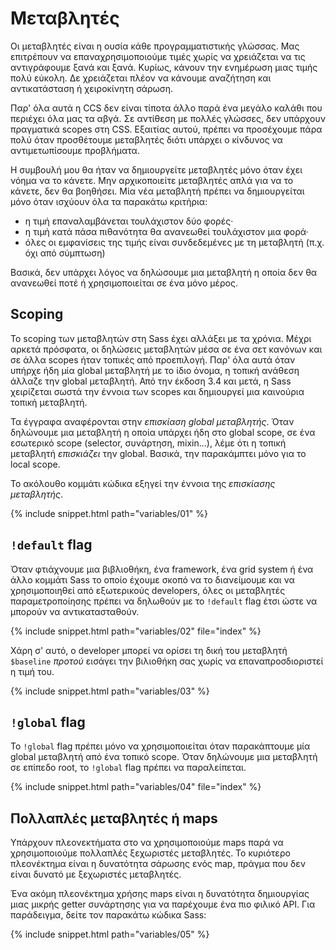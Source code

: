 
# Μεταβλητές

Οι μεταβλητές είναι η ουσία κάθε προγραμματιστικής γλώσσας. Μας επιτρέπουν να επαναχρησιμοποιούμε τιμές χωρίς να χρειάζεται να τις αντιγράφουμε ξανά και ξανά. Κυρίως, κάνουν την ενημέρωση μιας τιμής πολύ εύκολη. Δε χρειάζεται πλέον να κάνουμε αναζήτηση και αντικατάσταση ή χειροκίνητη σάρωση.

Παρ' όλα αυτά η CCS δεν είναι τίποτα άλλο παρά ένα μεγάλο καλάθι που περιέχει όλα μας τα αβγά. Σε αντίθεση με πολλές γλώσσες, δεν υπάρχουν πραγματικά scopes στη CSS. Εξαιτίας αυτού, πρέπει να προσέχουμε πάρα πολύ όταν προσθέτουμε μεταβλητές διότι υπάρχει ο κίνδυνος να αντιμετωπίσουμε προβλήματα.

Η συμβουλή μου θα ήταν να δημιουργείτε μεταβλητές μόνο όταν έχει νόημα να το κάνετε. Μην αρχικοποιείτε μεταβλητές απλά για να το κάνετε, δεν θα βοηθήσει. Μία νέα μεταβλητή πρέπει να δημιουργείται μόνο όταν ισχύουν όλα τα παρακάτω κριτήρια:

* η τιμή επαναλαμβάνεται τουλάχιστον δύο φορές·
* η τιμή κατά πάσα πιθανότητα θα ανανεωθεί τουλάχιστον μια φορά·
* όλες οι εμφανίσεις της τιμής είναι συνδεδεμένες με τη μεταβλητή (π.χ. όχι από σύμπτωση)

Βασικά, δεν υπάρχει λόγος να δηλώσουμε μια μεταβλητή η οποία δεν θα ανανεωθεί ποτέ ή χρησιμοποιείται σε ένα μόνο μέρος.

## Scoping

Το scoping των μεταβλητών στη Sass έχει αλλάξει με τα χρόνια. Μέχρι αρκετά πρόσφατα, οι δηλώσεις μεταβλητών μέσα σε ένα σετ κανόνων και σε άλλα scopes ήταν τοπικές από προεπιλογή. Παρ' όλα αυτά όταν υπήρχε ήδη μία global μεταβλητή με το ίδιο όνομα, η τοπική ανάθεση άλλαζε την global μεταβλητή. Από την έκδοση 3.4 και μετά, η Sass χειρίζεται σωστά την έννοια των scopes και δημιουργεί μια καινούρια τοπική μεταβλητή.

Τα έγγραφα αναφέρονται στην *επισκίαση global μεταβλητής*. Όταν δηλώνουμε μια μεταβλητή η οποία υπάρχει ήδη στο global scope, σε ένα εσωτερικό scope (selector, συνάρτηση, mixin...), λέμε ότι η τοπική μεταβλητή *επισκιάζει* την global. Βασικά, την παρακάμπτει μόνο για το local scope.

Το ακόλουθο κομμάτι κώδικα εξηγεί την έννοια της *επισκίασης μεταβλητής*.

{% include snippet.html path="variables/01" %}

## `!default` flag

Όταν φτιάχνουμε μια βιβλιοθήκη, ένα framework, ένα grid system ή ένα άλλο κομμάτι Sass το οποίο έχουμε σκοπό να το διανείμουμε και να χρησιμοποιηθεί από εξωτερικούς developers, όλες οι μεταβλητές παραμετροποίησης πρέπει να δηλωθούν με το `!default` flag έτσι ώστε να μπορούν να αντικατασταθούν.

{% include snippet.html path="variables/02" file="index" %}

Χάρη σ' αυτό, ο developer μπορεί να ορίσει τη δική του μεταβλητή `$baseline` *προτού* εισάγει την βιλιοθήκη σας χωρίς να επαναπροσδιοριστεί η τιμή του.

{% include snippet.html path="variables/03" %}

## `!global` flag

Το `!global` flag πρέπει μόνο να χρησιμοποιείται όταν παρακάπτουμε μία global μεταβλητή από ένα τοπικό scope. Όταν δηλώνουμε μια μεταβλητή σε επίπεδο root, το `!global` flag πρέπει να παραλείπεται.

{% include snippet.html path="variables/04" file="index" %}

## Πολλαπλές μεταβλητές ή maps

Υπάρχουν πλεονεκτήματα στο να χρησιμοποιούμε maps παρά να χρησιμοποιούμε πολλαπλές ξεχωριστές μεταβλητές. Το κυριότερο πλεονέκτημα είναι η δυνατότητα σάρωσης ενός map, πράγμα που δεν είναι δυνατό με ξεχωριστές μεταβλητές.

Ένα ακόμη πλεονέκτημα χρήσης maps είναι η δυνατότητα δημιουργίας μιας μικρής getter συνάρτησης για να παρέχουμε ένα πιο φιλικό API. Για παράδειγμα, δείτε τον παρακάτω κώδικα Sass:

{% include snippet.html path="variables/05" %}
